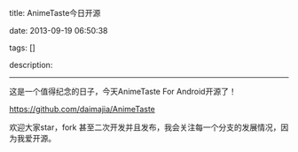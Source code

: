 title: AnimeTaste今日开源

date: 2013-09-19 06:50:38

tags: []

description: 

---
这是一个值得纪念的日子，今天AnimeTaste For Android开源了！

<https://github.com/daimajia/AnimeTaste>

欢迎大家star，fork 甚至二次开发并且发布，我会关注每一个分支的发展情况，因为我爱开源。
